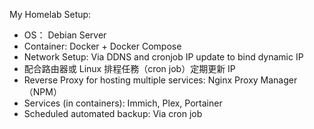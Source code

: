 My Homelab Setup:

* OS： Debian Server
* Container: Docker + Docker Compose
* Network Setup: Via DDNS and cronjob IP update to bind dynamic IP
* 配合路由器或 Linux 排程任務（cron job）定期更新 IP
* Reverse Proxy for hosting multiple services: Nginx Proxy Manager（NPM）
* Services (in containers): Immich, Plex, Portainer
* Scheduled automated backup: Via cron job
